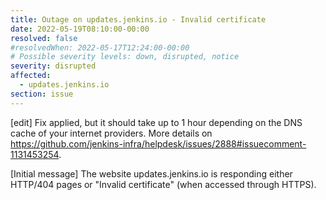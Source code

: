 ```yaml
---
title: Outage on updates.jenkins.io - Invalid certificate
date: 2022-05-19T08:10:00-00:00
resolved: false
#resolvedWhen: 2022-05-17T12:24:00-00:00
# Possible severity levels: down, disrupted, notice
severity: disrupted
affected:
  - updates.jenkins.io
section: issue
---
```


[edit]
Fix applied, but it should take up to 1 hour depending on the DNS cache of your internet providers.
More details on <https://github.com/jenkins-infra/helpdesk/issues/2888#issuecomment-1131453254>.

[Initial message]
The website updates.jenkins.io is responding either HTTP/404 pages or "Invalid certificate" (when accessed through HTTPS).
